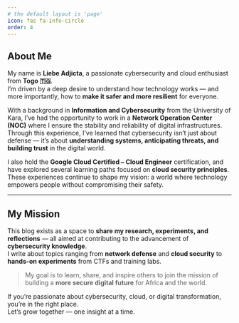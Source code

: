 ```yaml
---
# the default layout is 'page'
icon: fas fa-info-circle
order: 4
---
```


##  About Me

My name is **Liebe Adjicta**, a passionate cybersecurity and cloud enthusiast from **Togo 🇹🇬**.  
I’m driven by a deep desire to understand how technology works — and more importantly, how to **make it safer and more resilient** for everyone.

With a background in **Information and Cybersecurity** from the University of Kara, I’ve had the opportunity to work in a **Network Operation Center (NOC)** where I ensure the stability and reliability of digital infrastructures.  
Through this experience, I’ve learned that cybersecurity isn’t just about defense — it’s about **understanding systems, anticipating threats, and building trust** in the digital world.

I also hold the **Google Cloud Certified – Cloud Engineer** certification, and have explored several learning paths focused on **cloud security principles**.  
These experiences continue to shape my vision: a world where technology empowers people without compromising their safety.

---

## My Mission

This blog exists as a space to **share my research, experiments, and reflections** — all aimed at contributing to the advancement of **cybersecurity knowledge**.  
I write about topics ranging from **network defense** and **cloud security** to **hands-on experiments** from CTFs and training labs.  

> My goal is to learn, share, and inspire others to join the mission of building a **more secure digital future** for Africa and the world.

If you’re passionate about cybersecurity, cloud, or digital transformation, you’re in the right place.  
Let’s grow together — one insight at a time.

